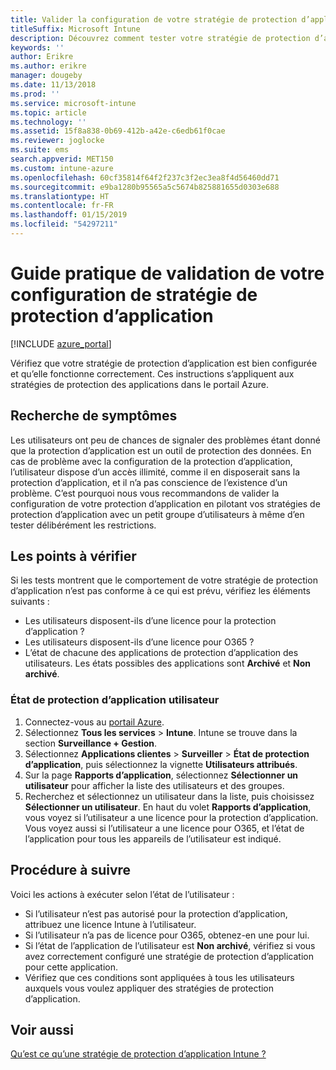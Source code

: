 ```yaml
---
title: Valider la configuration de votre stratégie de protection d’application
titleSuffix: Microsoft Intune
description: Découvrez comment tester votre stratégie de protection d’application pour vérifier qu’elle est bien configurée et qu’elle fonctionne correctement.
keywords: ''
author: Erikre
ms.author: erikre
manager: dougeby
ms.date: 11/13/2018
ms.prod: ''
ms.service: microsoft-intune
ms.topic: article
ms.technology: ''
ms.assetid: 15f8a838-0b69-412b-a42e-c6edb61f0cae
ms.reviewer: joglocke
ms.suite: ems
search.appverid: MET150
ms.custom: intune-azure
ms.openlocfilehash: 60cf35814f64f2f237c3f2ec3ea8f4d56460dd71
ms.sourcegitcommit: e9ba1280b95565a5c5674b825881655d0303e688
ms.translationtype: HT
ms.contentlocale: fr-FR
ms.lasthandoff: 01/15/2019
ms.locfileid: "54297211"
---
```

# <a name="how-to-validate-your-app-protection-policy-setup"></a>Guide pratique de validation de votre configuration de stratégie de protection d’application

[!INCLUDE [azure_portal](./includes/azure_portal.md)]

Vérifiez que votre stratégie de protection d’application est bien configurée et qu’elle fonctionne correctement. Ces instructions s’appliquent aux stratégies de protection des applications dans le portail Azure.

## <a name="checking-for-symptoms"></a>Recherche de symptômes
Les utilisateurs ont peu de chances de signaler des problèmes étant donné que la protection d’application est un outil de protection des données. En cas de problème avec la configuration de la protection d’application, l’utilisateur dispose d’un accès illimité, comme il en disposerait sans la protection d’application, et il n’a pas conscience de l’existence d’un problème. C’est pourquoi nous vous recommandons de valider la configuration de votre protection d’application en pilotant vos stratégies de protection d’application avec un petit groupe d’utilisateurs à même d’en tester délibérément les restrictions.


## <a name="what-to-check"></a>Les points à vérifier

Si les tests montrent que le comportement de votre stratégie de protection d’application n’est pas conforme à ce qui est prévu, vérifiez les éléments suivants :

- Les utilisateurs disposent-ils d’une licence pour la protection d’application ?
- Les utilisateurs disposent-ils d’une licence pour O365 ?
- L’état de chacune des applications de protection d’application des utilisateurs. Les états possibles des applications sont **Archivé** et **Non archivé**.

### <a name="user-app-protection-status"></a>État de protection d’application utilisateur
1. Connectez-vous au [portail Azure](https://portal.azure.com).
2. Sélectionnez **Tous les services** > **Intune**. Intune se trouve dans la section **Surveillance + Gestion**.
3. Sélectionnez **Applications clientes** > **Surveiller** >  **État de protection d’application**, puis sélectionnez la vignette **Utilisateurs attribués**. 
4. Sur la page **Rapports d’application**, sélectionnez **Sélectionner un utilisateur** pour afficher la liste des utilisateurs et des groupes. 
5. Recherchez et sélectionnez un utilisateur dans la liste, puis choisissez **Sélectionner un utilisateur**. En haut du volet **Rapports d’application**, vous voyez si l’utilisateur a une licence pour la protection d’application. Vous voyez aussi si l’utilisateur a une licence pour O365, et l’état de l’application pour tous les appareils de l’utilisateur est indiqué.



## <a name="what-to-do"></a>Procédure à suivre
Voici les actions à exécuter selon l’état de l’utilisateur :

- Si l’utilisateur n’est pas autorisé pour la protection d’application, attribuez une licence Intune à l’utilisateur.
- Si l’utilisateur n’a pas de licence pour O365, obtenez-en une pour lui.
- Si l’état de l’application de l’utilisateur est **Non archivé**, vérifiez si vous avez correctement configuré une stratégie de protection d’application pour cette application.
- Vérifiez que ces conditions sont appliquées à tous les utilisateurs auxquels vous voulez appliquer des stratégies de protection d’application.

## <a name="see-also"></a>Voir aussi

[Qu’est ce qu’une stratégie de protection d’application Intune ?](app-protection-policies.md)

